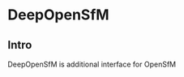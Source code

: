 # DeepOpenSfM

## Intro
DeepOpenSfM is additional interface for <link href="https://github.com/mapillary/OpenSfM">OpenSfM</link>
